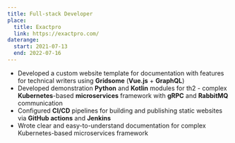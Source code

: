 ```yaml
---
title: Full-stack Developer
place:
  title: Exactpro
  link: https://exactpro.com/
daterange:
  start: 2021-07-13
  end: 2022-07-16
---
```


- Developed a custom website template for documentation with features for technical writers using **Gridsome** (**Vue.js** + **GraphQL**)
- Developed demonstration **Python** and **Kotlin** modules for th2 - complex **Kubernetes**-based **microservices** framework with **gRPC** and **RabbitMQ** communication
- Configured **CI/CD** pipelines for building and publishing static websites via **GitHub actions** and **Jenkins**
- Wrote clear and easy-to-understand documentation for complex Kubernetes-based microservices framework